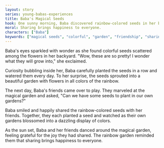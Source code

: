 ```yaml
---
layout: story
series: young-babas-experiences
title: Baba's Magical Seeds
hook: One sunny morning, Baba discovered rainbow-colored seeds in her backyard. Where did they come from?
moral: Sharing brings happiness to everyone.
characters: ["Baba"]
keywords: ["magical seeds", "colorful", "garden", "friendship", "sharing", "joy"]
---
```


Baba's eyes sparkled with wonder as she found colorful seeds scattered among the flowers in her backyard. "Wow, these are so pretty! I wonder what they will grow into," she exclaimed.

Curiosity bubbling inside her, Baba carefully planted the seeds in a row and watered them every day. To her surprise, the seeds sprouted into a beautiful garden with flowers in all colors of the rainbow.

The next day, Baba's friends came over to play. They marveled at the magical garden and asked, "Can we have some seeds to plant in our own gardens?"

Baba smiled and happily shared the rainbow-colored seeds with her friends. Together, they each planted a seed and watched as their own gardens blossomed into a dazzling display of colors.

As the sun set, Baba and her friends danced around the magical garden, feeling grateful for the joy they had shared. The rainbow garden reminded them that sharing brings happiness to everyone.
